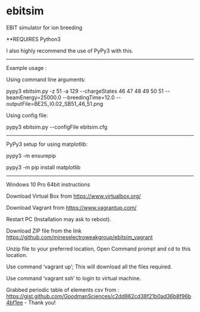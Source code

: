 # ebitsim
EBIT simulator for ion breeding

**REQUIRES Python3

I also highly recommend the use of PyPy3 with this.

-------------

Example usage :

Using command line arguments:

pypy3 ebitsim.py -z 51 -a 129 --chargeStates 46 47 48 49 50 51 --beamEnergy=25000.0 --breedingTime=12.0 --outputFile=BE25_I0.02_SB51_46_51.png

Using config file:

pypy3 ebitsim.py --configFile ebitsim.cfg

-------------

PyPy3 setup for using matplotlib:

pypy3 -m ensurepip

pypy3 -m pip install matplotlib

-------------

Windows 10 Pro 64bit instructions
 
Download Virtual Box from https://www.virtualbox.org/

Download Vagrant from https://www.vagrantup.com/

Restart PC (Installation may ask to reboot).

Download ZIP file from the link https://github.com/mineselectroweakgroup/ebitsim_vagrant

Unzip file to your preferred location, Open Command prompt and cd to this location.

Use command ‘vagrant up’; This will download all the files required.

Use command ‘vagrant ssh’ to login to virtual machine.




Grabbed periodic table of elements csv from : https://gist.github.com/GoodmanSciences/c2dd862cd38f21b0ad36b8f96b4bf1ee  -  Thank you!